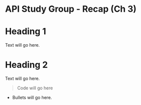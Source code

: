 # API Study Group - Recap (Ch 3)



# **Heading 1** 

Text will go here.


# **Heading 2** 

Text will go here. 



> Code will go here

- Bullets will go here.


